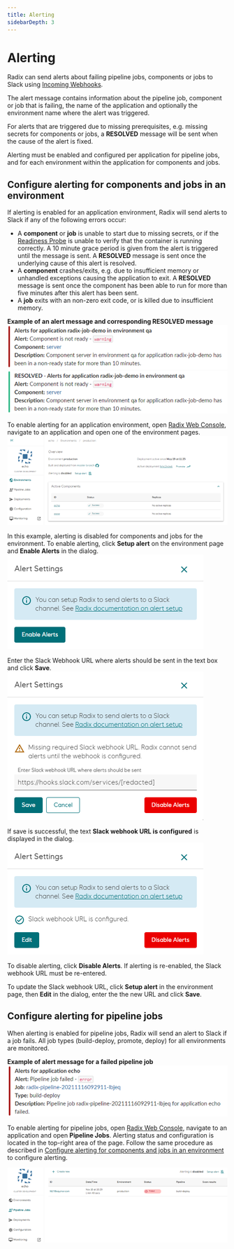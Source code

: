 ```yaml
---
title: Alerting
sidebarDepth: 3
---
```


# Alerting

Radix can send alerts about failing pipeline jobs, components or jobs to Slack using [Incoming Webhooks](https://api.slack.com/messaging/webhooks).

The alert message contains information about the pipeline job, component or job that is failing, the name of the application and optionally the environment name where the alert was triggered.

For alerts that are triggered due to missing prerequisites, e.g. missing secrets for components or jobs, a **RESOLVED** message will be sent when the cause of the alert is fixed.

Alerting must be enabled and configured per application for pipeline jobs, and for each environment within the application for components and jobs.

## Configure alerting for components and jobs in an environment

If alerting is enabled for an application environment, Radix will send alerts to Slack if any of the following errors occur:

- A **component** or **job** is unable to start due to missing secrets, or if the [Readiness Probe](/docs/topic-rollingupdate/#readiness-probe) is unable to verify that the container is running correctly. A 10 minute grace period is given from the alert is triggered until the message is sent. A **RESOLVED** message is sent once the underlying cause of this alert is resolved.
- A **component** crashes/exits, e.g. due to insufficient memory or unhandled exceptions causing the application to exit. A **RESOLVED** message is sent once the component has been able to run for more than five minutes after this alert has been sent.
- A **job** exits with an non-zero exit code, or is killed due to insufficient memory.

**Example of an alert message and corresponding RESOLVED message**  
![component slack alert](./component-slackalert.png "component slack alert")  
![component slack resolved](./component-slackresolved.png "component slack resolved")

To enable alerting for an application environment, open [Radix Web Console](https://console.radix.equinor.com/), navigate to an application and open one of the environment pages.  
![environment overview](./environment-overview.png "environment overview")

In this example, alerting is disabled for components and jobs for the environment. To enable alerting, click **Setup alert** on the environment page and **Enable Alerts** in the dialog.  
![alerting enable](./alerting-enable.png "alerting enable")

Enter the Slack Webhook URL where alerts should be sent in the text box and click **Save**.  
![alerting webhook](./alerting-setwebhook.png "alerting webhook")

If save is successful, the text **Slack webhook URL is configured** is displayed in the dialog.
![alerting configured](./alerting-configured.png "alerting configured")

To disable alerting, click **Disable Alerts**. If alerting is re-enabled, the Slack webhook URL must be re-entered.

To update the Slack webhook URL, click **Setup alert** in the environment page, then **Edit** in the dialog, enter the the new URL and click **Save**.

## Configure alerting for pipeline jobs

When alerting is enabled for pipeline jobs, Radix will send an alert to Slack if a job fails. All job types (build-deploy, promote, deploy) for all environments are monitored.

**Example of alert message for a failed pipeline job**  
![pipeline-jobs slack alert](./pipeline-job-slackmessage.png "pipeline-jobs slack alert")

To enable alerting for pipeline jobs, open [Radix Web Console](https://console.radix.equinor.com/), navigate to an application and open **Pipeline Jobs**. Alerting status and configuration is located in the top-right area of the page. Follow the same procedure as described in [Configure alerting for components and jobs in an environment](./#configure-alerting-for-components-and-jobs-in-an-environment) to configure alerting.

![pipeline-job overview](./pipeline-job-overview.png "pipeline-job overview")
